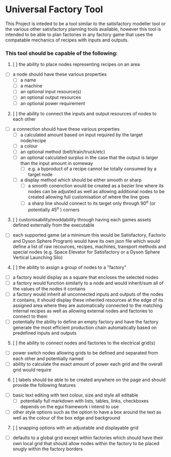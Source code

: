 # Universal Factory Tool

This Project is inteded to be a tool similar to the satisfactory modeller tool or the various other satisfactory planning tools available, however this tool is intended to be able to plan factories in any factory game that uses the compatable mechanics of recipes with inputs and outputs.

### This tool should be capable of the following:
1. [ ] the ability to place nodes representing recipes on an area
  - [ ] a node should have these various properties
    - [ ] a name
    - [ ] a machine
    - [ ] an optional input resource(s)
    - [ ] an optional output resources
    - [ ] an optional power requirement
2. [ ] the ability to connect the inputs and output resources of nodes to each other
  - [ ] a connection should have these various properties
    - [ ] a calculated amount based on input required by the target node/recipe
    - [ ] a colour
    - [ ] an optional method (belt/train/truck/etc)
    - [ ] an optional calculated surplus in the case that the output is larger than the input amount in someway
      - [ ] e.g. a byproduct of a recipe cannot be totally consumed by a target node
    - [ ] a display method which should be either smooth or sharp
      - [ ] a smooth conenction would be created as a bezier line where its nodes can be adjusted as well as allowing additional nodes to be created allowing full customisation of where the line goes
      - [ ] a sharp line should connect to its target only through 90<sup>o</sup> (or potentially 45<sup>o</sup> ) corners
3. [ ] customisability/moddability through having each games assets defined externally from the executable
  - [ ] each supported game (at a minimum this would be Satisfactory, Factorio and Dyson Sphere Program) would have its own json file which would define a list of raw recources, recipes, machines, transport methods and special nodes (e.g. Space Elevator for Satisfactory or a Dyson Sphere Vertical Launching Silo)
4. [ ] the ability to assign a group of nodes to a "factory"
  - [ ] a factory would display as a square that encloses the selected nodes
  - [ ] a factory would function similarly to a node and would inherit/sum all of the values of the nodes it contains
  - [ ] a factory would inherit all unconnected inputs and outputs of the nodes it contains, it should display these inherited resources at the edge of its assigned area where they are automatically connected to the matching internal recipes as well as allowing external nodes and factories to connect to them
  - [ ] potentially the ability to define an empty factory and have the factory generate the most efficient production chain automatically based on predefined inputs and outputs
5. [ ] the ability to connect nodes and factories to the electrical grid(s)
  - [ ] power switch nodes allowing grids to be defined and separated from each other and potentially named
  - [ ] ability to calculate the exact amount of power each grid and the overall grid would require
6. [ ] labels should be able to be created anywhere on the page and should provide the following features
  - [ ] basic text editing with text colour, size and style all editable
    - [ ] potentially full markdown with lists, tables, links, checkboxes depends on the egui framework i intend to use
  - [ ] other style options such as the option to have a box around the text as well as the colour of the box edge and background
7. [ ] snapping options with an adjustable and displayable grid
  - [ ] defaults to a global grid except within factories which should have their own local grid that should allow nodes within the factory to be placed snugly within the factory borders